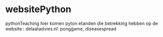 # websitePython
pythonTeaching
hier komen pyton
etanden die betrekking hebben op de website :
delaatadvies.nl: ponggame, diseasespread


